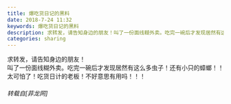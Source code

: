 ```yaml
---
title: 爆吃货日记的黑料
date: 2018-7-24 11:32
keywords: 爆吃货日记的黑料
description: 求转发，请告知身边的朋友！叫了一份面线糊外卖。吃完一碗后才发现居然有这么多虫子！还有小只的蟑螂！！太可怕了！吃货日计的老板！不好意思有用吗！！！
categories: sharing
---
```

<td class="t_f" id="postmessage_1544829">

求转发，请告知身边的朋友！<br/>
叫了一份面线糊外卖。吃完一碗后才发现居然有这么多虫子！还有小只的蟑螂！！太可怕了！吃货日计的老板！不好意思有用吗！！！</td>
###### 转载自[菲龙网]